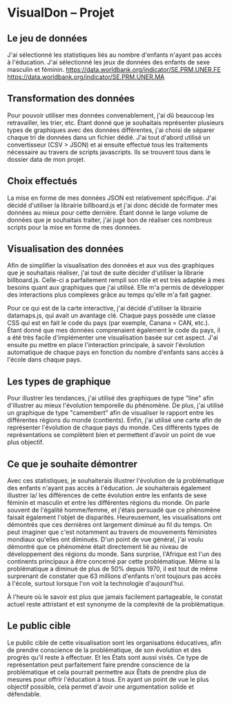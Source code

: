 # VisualDon – Projet
## Le jeu de données
J'ai sélectionné les statistiques liés au nombre d'enfants n'ayant pas accès à l'éducation. J'ai sélectionné les jeux de données des enfants de sexe masculin et féminin.
https://data.worldbank.org/indicator/SE.PRM.UNER.FE
https://data.worldbank.org/indicator/SE.PRM.UNER.MA

## Transformation des données
Pour pouvoir utiliser mes données convenablement, j'ai dû beaucoup les retravailler, les trier, etc. 
Étant donné que je souhaitais représenter plusieurs types de graphiques avec des données différentes, j'ai choisi de séparer chaque tri de données dans un fichier dédié. J'ai tout d'abord utilisé un convertisseur (CSV > JSON) et ai ensuite effectué tous les traitements nécessaire au travers de scripts javascripts. Ils se trouvent tous dans le dossier data de mon projet. 

## Choix effectués
La mise en forme de mes données JSON est relativement spécifique. J'ai décidé d'utiliser la librairie billboard.js et j'ai donc décidé de formater mes données au mieux pour cette dernière. Étant donné le large volume de données que je souhaitais traiter, j'ai jugé bon de réaliser ces nombreux scripts pour la mise en forme de mes données.

## Visualisation des données
Afin de simplifier la visualisation des données et aux vus des graphiques que je souhaitais réaliser, j'ai tout de suite décider d'utiliser la librarie billboard.js. Celle-ci a parfaitement rempli son rôle et est très adaptée à mes besoins quant aux graphiques que j'ai utilisé. Elle m'a permis de développer des interactions plus complexes grâce au temps qu'elle m'a fait gagner.

Pour ce qui est de la carte interactive, j'ai décidé d'utiliser la librairie datamaps.js, qui avait un avantage clé. Chaque pays possède une classe CSS qui est en fait le code du pays (par exemple, Canana = CAN, etc.). Étant donné que mes données comprenaient également le code du pays, il a été très facile d'implémenter une visualisation basée sur cet aspect. J'ai ensuite pu mettre en place l'interaction principale, à savoir l'évolution automatique de chaque pays en fonction du nombre d'enfants sans accès à l'école dans chaque pays.

## Les types de graphique
Pour illustrer les tendances, j'ai utilisé des graphiques de type "line" afin d'illustrer au mieux l'évolution temporelle du phénomène.
De plus, j'ai utilisé un graphique de type "camembert" afin de visualiser le rapport entre les différentes régions du monde (contients).
Enfin, j'ai utilisé une carte afin de représenter l'évolution de chaque pays du monde.
Ces différents types de représentations se complètent bien et permettent d'avoir un point de vue plus objectif. 

## Ce que je souhaite démontrer
Avec ces statistiques, je souhaiterais illustrer l'évolution de la problématique des enfants n'ayant pas accès à l'éducation.
Je souhaiterais également illustrer la/ les différences de cette évolution entre les enfants de sexe féminin et masculin et entre les différentes régions du monde.
On parle souvent de l'égalité homme/femme, et j'étais persuadé que ce phénomène faisait également l'objet de disparités. Heureusement, les visualisations ont démontrés que ces dernières ont largement diminué au fil du temps. On peut imaginer que c'est notamment au travers de mouvements féministes mondiaux qu'elles ont diminués.
D'un point de vue général, j'ai voulu démontré que ce phénomène était directement lié au niveau de développement des régions du monde. Sans surprise, l'Afrique est l'un des continents principaux à être concerné par cette problématique. Même si la problématique a diminué de plus de 50% depuis 1970, il est tout de même surprenant de constater que 63 millions d'enfants n'ont toujours pas accès à l'école, surtout lorsque l'on voit la technologie d'aujourd'hui.

À l'heure où le savoir est plus que jamais facilement partageable, le constat actuel reste attristant et est synonyme de la complexité de la problématique. 

## Le public cible
Le public cible de cette visualisation sont les organisations éducatives, afin de prendre conscience de la problématique, de son évolution et des progrès qu'il reste à effectuer. Et les États sont aussi visés. Ce type de représentation peut parfaitement faire prendre conscience de la problématique et cela pourrait permettre aux États de prendre plus de mesures pour offrir l'éducation à tous. En ayant un point de vue le plus objectif possible, cela permet d'avoir une argumentation solide et défendable.


